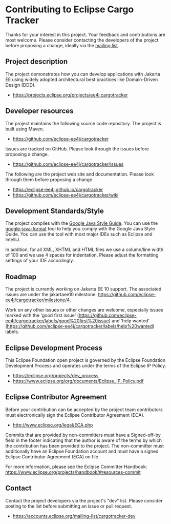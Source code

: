 # Contributing to Eclipse Cargo Tracker

Thanks for your interest in this project. Your feedback and contributions are most welcome. Please consider contacting the developers of the project before proposing a change, ideally via the [mailing list](https://accounts.eclipse.org/mailing-list/cargotracker-dev).

## Project description

The project demonstrates how you can develop applications with Jakarta EE using widely adopted architectural best practices like Domain-Driven Design (DDD).

* https://projects.eclipse.org/projects/ee4j.cargotracker

## Developer resources

The project maintains the following source code repository. The project is built using Maven.

* https://github.com/eclipse-ee4j/cargotracker

Issues are tracked on GitHub. Please look through the issues before proposing a change.

* https://github.com/eclipse-ee4j/cargotracker/issues

The following are the project web site and documentation. Please look through them before proposing a change.

* https://eclipse-ee4j.github.io/cargotracker
* https://github.com/eclipse-ee4j/cargotracker/wiki

## Development Standards/Style

The project complies with the [Google Java Style Guide](https://google.github.io/styleguide/javaguide.html). You can use the [google-java-format](https://github.com/google/google-java-format) tool to help you comply with the Google Java Style Guide. You can use the tool with most major IDEs such as Eclipse and IntelliJ.

In addition, for all XML, XHTML and HTML files we use a column/line width of 100 and we use 4 spaces for indentation. Please adjust the formatting settings of your IDE accordingly.

## Roadmap
The project is currently working on Jakarta EE 10 support. The associated issues are under the jakartaee10 milestone: https://github.com/eclipse-ee4j/cargotracker/milestone/4.

Work on any other issues or other changes are welcome, especially issues marked with the 'good first issue' (https://github.com/eclipse-ee4j/cargotracker/labels/good%20first%20issue) and 'help wanted' (https://github.com/eclipse-ee4j/cargotracker/labels/help%20wanted) labels.

## Eclipse Development Process

This Eclipse Foundation open project is governed by the Eclipse Foundation
Development Process and operates under the terms of the Eclipse IP Policy.

* https://eclipse.org/projects/dev_process
* https://www.eclipse.org/org/documents/Eclipse_IP_Policy.pdf

## Eclipse Contributor Agreement

Before your contribution can be accepted by the project team contributors must
electronically sign the Eclipse Contributor Agreement (ECA).

* http://www.eclipse.org/legal/ECA.php

Commits that are provided by non-committers must have a Signed-off-by field in
the footer indicating that the author is aware of the terms by which the
contribution has been provided to the project. The non-committer must
additionally have an Eclipse Foundation account and must have a signed Eclipse
Contributor Agreement (ECA) on file.

For more information, please see the Eclipse Committer Handbook:
https://www.eclipse.org/projects/handbook/#resources-commit

## Contact

Contact the project developers via the project's "dev" list. Please consider posting to the list before submitting an issue or pull request.

* https://accounts.eclipse.org/mailing-list/cargotracker-dev